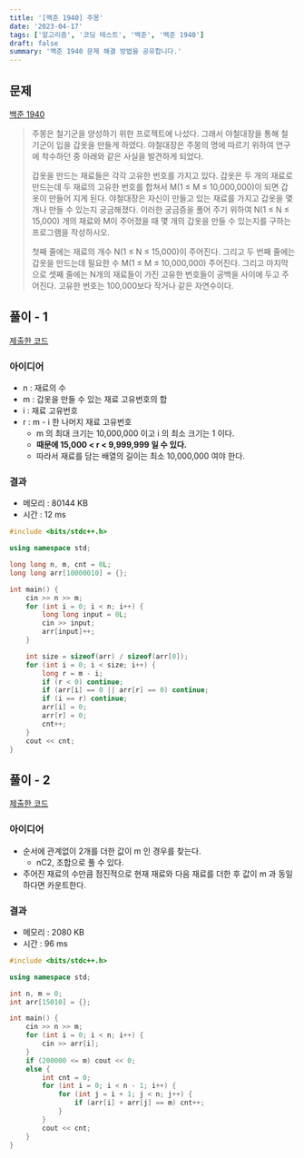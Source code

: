```yaml
---
title: '[백준 1940] 주몽'
date: '2023-04-17'
tags: ['알고리즘', '코딩 테스트', '백준', '백준 1940']
draft: false
summary: '백준 1940 문제 해결 방법을 공유합니다.'
---
```


## 문제

[백준 1940](https://www.acmicpc.net/problem/1940)

> 주몽은 철기군을 양성하기 위한 프로젝트에 나섰다. 그래서 야철대장을 통해 철기군이 입을 갑옷을 만들게 하였다. 야철대장은 주몽의 명에 따르기 위하여 연구에 착수하던 중 아래와 같은 사실을 발견하게 되었다.
>
> 갑옷을 만드는 재료들은 각각 고유한 번호를 가지고 있다. 갑옷은 두 개의 재료로 만드는데 두 재료의 고유한 번호를 합쳐서 M(1 ≤ M ≤ 10,000,000)이 되면 갑옷이 만들어 지게 된다. 야철대장은 자신이 만들고 있는 재료를 가지고 갑옷을 몇 개나 만들 수 있는지 궁금해졌다. 이러한 궁금증을 풀어 주기 위하여 N(1 ≤ N ≤ 15,000) 개의 재료와 M이 주어졌을 때 몇 개의 갑옷을 만들 수 있는지를 구하는 프로그램을 작성하시오.
>
> 첫째 줄에는 재료의 개수 N(1 ≤ N ≤ 15,000)이 주어진다. 그리고 두 번째 줄에는 갑옷을 만드는데 필요한 수 M(1 ≤ M ≤ 10,000,000) 주어진다. 그리고 마지막으로 셋째 줄에는 N개의 재료들이 가진 고유한 번호들이 공백을 사이에 두고 주어진다. 고유한 번호는 100,000보다 작거나 같은 자연수이다.

## 풀이 - 1

[제출한 코드](http://boj.kr/e6ad123218e4423596821bb4bd84110a)

### 아이디어

- n : 재료의 수
- m : 갑옷을 만들 수 있는 재료 고유번호의 합
- i : 재료 고유번호
- r : m - i 한 나머지 재료 고유번호
  - m 의 최대 크기는 10,000,000 이고 i 의 최소 크기는 1 이다.
  - **때문에 15,000 < r < 9,999,999 일 수 있다.**
  - 따라서 재료를 담는 배열의 길이는 최소 10,000,000 여야 한다.

### 결과

- 메모리 : 80144 KB
- 시간 : 12 ms

```cpp
#include <bits/stdc++.h>

using namespace std;

long long n, m, cnt = 0L;
long long arr[10000010] = {};

int main() {
    cin >> n >> m;
    for (int i = 0; i < n; i++) {
        long long input = 0L;
        cin >> input;
        arr[input]++;
    }

    int size = sizeof(arr) / sizeof(arr[0]);
    for (int i = 0; i < size; i++) {
        long r = m - i;
        if (r < 0) continue;
        if (arr[i] == 0 || arr[r] == 0) continue;
        if (i == r) continue;
        arr[i] = 0;
        arr[r] = 0;
        cnt++;
    }
    cout << cnt;
}
```

## 풀이 - 2

[제출한 코드](http://boj.kr/b99950190b5642be991b0e2ecd50a24d)

### 아이디어

- 순서에 관계없이 2개를 더한 값이 m 인 경우를 찾는다.
  - nC2, 조합으로 풀 수 있다.
- 주어진 재료의 수만큼 점진적으로 현재 재료와 다음 재료를 더한 후 값이 m 과 동일하다면 카운트한다.

### 결과

- 메모리 : 2080 KB
- 시간 : 96 ms

```cpp
#include <bits/stdc++.h>

using namespace std;

int n, m = 0;
int arr[15010] = {};

int main() {
    cin >> n >> m;
    for (int i = 0; i < n; i++) {
        cin >> arr[i];
    }
    if (200000 <= m) cout << 0;
    else {
        int cnt = 0;
        for (int i = 0; i < n - 1; i++) {
            for (int j = i + 1; j < n; j++) {
                if (arr[i] + arr[j] == m) cnt++;
            }
        }
        cout << cnt;
    }
}
```
